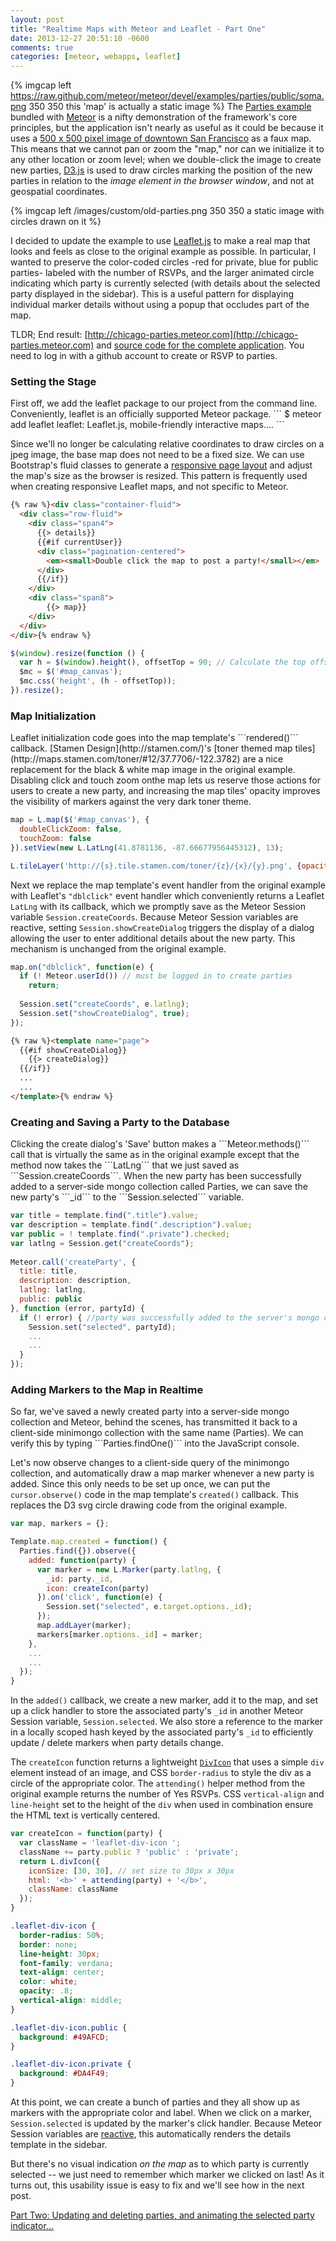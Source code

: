 ```yaml
---
layout: post
title: "Realtime Maps with Meteor and Leaflet - Part One"
date: 2013-12-27 20:51:10 -0600
comments: true
categories: [meteor, webapps, leaflet]
---
```


{% imgcap left https://raw.github.com/meteor/meteor/devel/examples/parties/public/soma.png 350 350 this 'map' is actually a static image %} 
The [Parties example](https://www.meteor.com/examples/parties) bundled with [Meteor](http://www.meteor.com) is a nifty demonstration of the framework's core principles, but the application isn't nearly as useful as it could be because it uses a [500 x 500 pixel image of downtown San Francisco](https://github.com/meteor/meteor/blob/devel/examples/parties/public/soma.png) as a faux map. This means that we cannot pan or zoom the "map," nor can we initialize it to any other location or zoom level; when we double-click the image to create new parties, [D3.js](http://d3js.com) is used to draw circles marking the position of the new parties in relation to the _image element in the browser window_, and not at geospatial coordinates. 

{% imgcap left /images/custom/old-parties.png 350 350 a static image with circles drawn on it %} 

I decided to update the example to use [Leaflet.js](http://leafletjs.com/) to make a real map that looks and feels as close to the original example as possible. In particular, I wanted to preserve the color-coded circles -red for private, blue for public parties- labeled with the number of RSVPs, and the larger animated circle indicating which party is currently selected (with details about the selected party displayed in the sidebar). This is a useful pattern for displaying individual marker details without using a popup that occludes part of the map.

TLDR; End result: [http://chicago-parties.meteor.com](http://chicago-parties.meteor.com) and [source code for the complete application](https://github.com/pkaushik/parties). You need to log in with a github account to create or RSVP to parties.

<h3>Setting the Stage</h3>
First off, we add the leaflet package to our project from the command line. Conveniently, leaflet is an officially supported Meteor package.
```
$ meteor add leaflet
leaflet: Leaflet.js, mobile-friendly interactive maps....
```

Since we'll no longer be calculating relative coordinates to draw circles on a jpeg image, the base map does not need to be a fixed size. We can use Bootstrap's fluid classes to generate a [responsive page layout](http://getbootstrap.com/2.3.2/scaffolding.html#responsive) and adjust the map's size as the browser is resized. This pattern is frequently used when creating responsive Leaflet maps, and not specific to Meteor. 

``` html
{% raw %}<div class="container-fluid">
  <div class="row-fluid">
    <div class="span4">
      {{> details}}
      {{#if currentUser}}
      <div class="pagination-centered">
        <em><small>Double click the map to post a party!</small></em>
      </div>
      {{/if}}
    </div>
    <div class="span8">
        {{> map}}
    </div>
  </div>
</div>{% endraw %}
```

``` js
$(window).resize(function () {
  var h = $(window).height(), offsetTop = 90; // Calculate the top offset
  $mc = $('#map_canvas');
  $mc.css('height', (h - offsetTop));
}).resize();
```

<h3>Map Initialization</h3>
Leaflet initialization code goes into the map template's ```rendered()``` callback. [Stamen Design](http://stamen.com/)'s [toner themed map tiles](http://maps.stamen.com/toner/#12/37.7706/-122.3782) are a nice replacement for the black & white map image in the original example. Disabling click and touch zoom onthe map lets us reserve those actions for users to create a new party, and increasing the map tiles' opacity improves the visibility of markers against the very dark toner theme. 

``` js
map = L.map($('#map_canvas'), {
  doubleClickZoom: false,
  touchZoom: false
}).setView(new L.LatLng(41.8781136, -87.66677956445312), 13);

L.tileLayer('http://{s}.tile.stamen.com/toner/{z}/{x}/{y}.png', {opacity: .5}).addTo(map);
```

Next we replace the map template's event handler from the original example with Leaflet's ```"dblclick"``` event handler which conveniently returns a Leaflet ```LatLng``` with its callback, which we promptly save as the Meteor Session variable ```Session.createCoords```. Because Meteor Session variables are reactive, setting ```Session.showCreateDialog``` triggers the display of a dialog allowing the user to enter additional details about the new party. This mechanism is unchanged from the original example.

``` js
map.on("dblclick", function(e) {
  if (! Meteor.userId()) // must be logged in to create parties
    return;
  
  Session.set("createCoords", e.latlng);
  Session.set("showCreateDialog", true);
});
```
``` html 
{% raw %}<template name="page">
  {{#if showCreateDialog}}
    {{> createDialog}}
  {{/if}}
  ...
  ...
</template>{% endraw %}
```

<h3>Creating and Saving a Party to the Database</h3>
Clicking the create dialog's 'Save' button makes a ```Meteor.methods()``` call that is virtually the same as in the original example except that the method now takes the ```LatLng``` that we just saved as ```Session.createCoords```. When the new party has been successfully added to a server-side mongo collection called Parties, we can save the new party's ```_id``` to the ```Session.selected``` variable. 

``` js
var title = template.find(".title").value;
var description = template.find(".description").value;
var public = ! template.find(".private").checked;
var latlng = Session.get("createCoords");
   
Meteor.call('createParty', {
  title: title,
  description: description,
  latlng: latlng,
  public: public
}, function (error, partyId) {
  if (! error) { //party was successfully added to the server's mongo collection
    Session.set("selected", partyId);
    ...
    ...
  }
});
```

<h3>Adding Markers to the Map in Realtime</h3>
So far, we've saved a newly created party into a server-side mongo collection and Meteor, behind the scenes, has transmitted it back to a client-side minimongo collection with the same name (Parties). We can verify this by typing ```Parties.findOne()``` into the JavaScript console. 

Let's now observe changes to a client-side query of the minimongo collection, and automatically draw a map marker whenever a new party is added. Since this only needs to be set up once, we can put the ```cursor.observe()``` code in the map template's ```created()``` callback. This replaces the D3 svg circle drawing code from the original example.

``` js
var map, markers = {};

Template.map.created = function() {
  Parties.find({}).observe({
    added: function(party) {
      var marker = new L.Marker(party.latlng, {
        _id: party._id,
        icon: createIcon(party)
      }).on('click', function(e) {
        Session.set("selected", e.target.options._id);
      });      
      map.addLayer(marker);
      markers[marker.options._id] = marker;
    },
    ...
    ...
  });
}
```
In the ```added()``` callback, we create a new marker, add it to the map, and set up a click handler to store the associated party's ```_id``` in another Meteor Session variable, ```Session.selected```. We also store a reference to the marker in a locally scoped hash keyed by the associated party's ```_id``` to efficiently update / delete markers when party details change. 

The ```createIcon``` function returns a lightweight [```DivIcon```](http://leafletjs.com/reference.html#divicon) that uses a simple ```div``` element instead of an image, and CSS ```border-radius``` to style the div as a circle of the appropriate color. The ```attending()``` helper method from the original example returns the number of Yes RSVPs. CSS ```vertical-align``` and ```line-height``` set to the height of the ```div``` when used in combination ensure the HTML text is vertically centered.

``` js
var createIcon = function(party) {
  var className = 'leaflet-div-icon ';
  className += party.public ? 'public' : 'private';
  return L.divIcon({
    iconSize: [30, 30], // set size to 30px x 30px
    html: '<b>' + attending(party) + '</b>',
    className: className  
  });
}
```
``` css
.leaflet-div-icon {
  border-radius: 50%;
  border: none;
  line-height: 30px; 
  font-family: verdana;
  text-align: center;
  color: white;
  opacity: .8;
  vertical-align: middle;
}

.leaflet-div-icon.public { 
  background: #49AFCD; 
}

.leaflet-div-icon.private { 
  background: #DA4F49; 
}
```
At this point, we can create a bunch of parties and they all show up as markers with the appropriate color and label. When we click on a marker, ```Session.selected``` is updated by the marker's click handler. Because Meteor Session variables are [reactive](http://docs.meteor.com/#reactivity), this automatically renders the details template in the sidebar. 

But there's no visual indication _on the map_ as to which party is currently selected -- we just need to remember which marker we clicked on last! As it turns out, this usability issue is easy to fix and we'll see how in the next post.

[Part Two: Updating and deleting parties, and animating the selected party indicator...]({{root_dir}}/blog/2013/12/28/realtime-maps-with-meteor-and-leaflet-part-2/)

